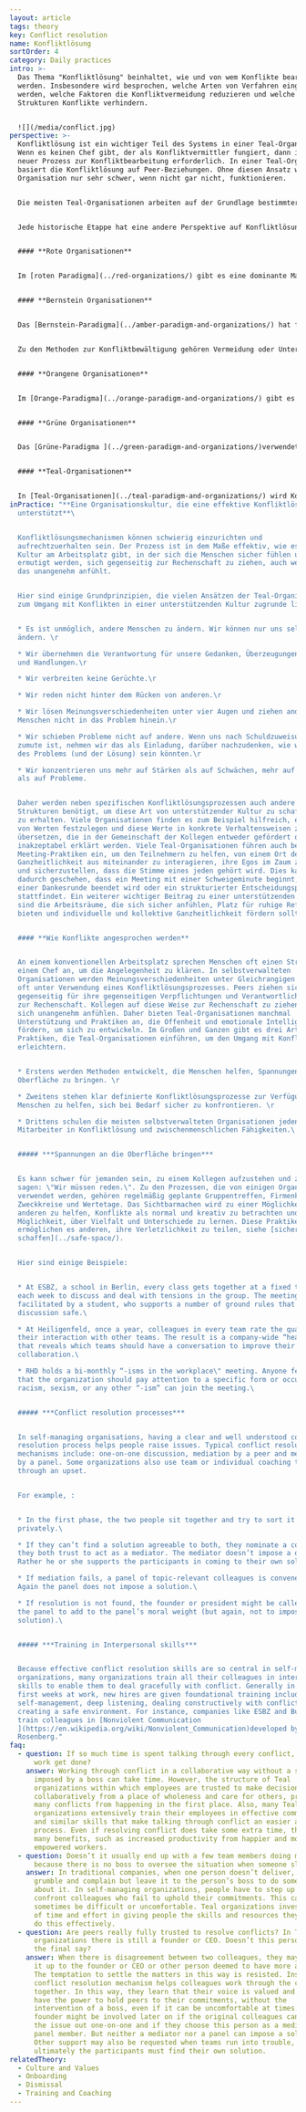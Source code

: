 ```yaml
---
layout: article
tags: theory
key: Conflict resolution
name: Konfliktlösung
sortOrder: 4
category: Daily practices
intro: >-
  Das Thema "Konfliktlösung" beinhaltet, wie und von wem Konflikte bearbeitet
  werden. Insbesondere wird besprochen, welche Arten von Verfahren eingesetzt
  werden, welche Faktoren die Konfliktvermeidung reduzieren und welche
  Strukturen Konflikte verhindern.


  ![](/media/conflict.jpg)
perspective: >-
  Konfliktlösung ist ein wichtiger Teil des Systems in einer Teal-Organisation.
  Wenn es keinen Chef gibt, der als Konfliktvermittler fungiert, dann ist ein
  neuer Prozess zur Konfliktbearbeitung erforderlich. In einer Teal-Organisation
  basiert die Konfliktlösung auf Peer-Beziehungen. Ohne diesen Ansatz würde die
  Organisation nur sehr schwer, wenn nicht gar nicht, funktionieren.


  Die meisten Teal-Organisationen arbeiten auf der Grundlage bestimmter Annahmen über die menschliche Natur: dass Mitarbeiter nachdenkliche, vertrauenswürdige Erwachsene sind, die in der Lage sind, Rechenschaft abzulegen und für ihre Entscheidungen und Handlungen verantwortlich sind. In einem Arbeitsplatz, die auf Teal-Annahmen basiert, gibt ein klarer Konfliktlösungsprozess zusammen mit einer entsprechenden Schulung den Menschen den Weg und die Fähigkeiten, Meinungsverschiedenheiten mit Reife und Anmut zu bearbeiten


  Jede historische Etappe hat eine andere Perspektive auf Konfliktlösung und sehr unterschiedliche Praktiken hervorgebracht:


  #### **Rote Organisationen**


  Im [roten Paradigma](../red-organizations/) gibt es eine dominante Machtausübung durch den Chef oder die Führungskraft, um andere auf Linie zu halten. Angst ist der Klebstoff der Organisation. Im Allgemeinen werden Konflikte durch Unterdrückung, Macht oder Dominanz gehandhabt, und strenge Regeln werden durch Angst vor Konsequenzen durchgesetzt.


  #### **Bernstein Organisationen**


  Das [Bernstein-Paradigma](../amber-paradigm-and-organizations/) hat formalisierte Rollen innerhalb einer hierarchischen Pyramidenstruktur und Top-Down-Befehl und Kontrolle (was und wie). Stabilität wird über alles geschätzt und wird durch klar definierte Rollen und Prozesse aufrechterhalten.


  Zu den Methoden zur Konfliktbewältigung gehören Vermeidung oder Unterdrückung. Regeln werden von denjenigen mit Autorität auferlegt und können durch rechtliche Schritte durchgesetzt werden. Diese Arten von Organisationen haben starke HR-Prozesse für den Umgang mit Konflikten und Beschwerden zwischen Arbeitnehmer und Arbeitgeber.


  #### **Orangene Organisationen**


  Im [Orange-Paradigma](../orange-paradigm-and-organizations/) gibt es auch eine hierarchische Struktur, aber das Management erfolgt durch Zielsetzung (Definition des "Was"; mit mehr Freiheit beim "Wie"). In vielen Orange-Organisationen gibt es zwar formale Verfahren zur Konfliktlösung, aber Konflikte werden oft nicht gut behandelt. Obwohl Einzelpersonen oft dazu ermutigt werden, Meinungsverschiedenheiten selbst zu lösen, muss ein Konflikt oft durch das Eingreifen einer dritten Partei gelöst werden. Dies geschieht meist, indem die Angelegenheit an den Chef verwiesen wird oder indem man sich auf die Personalpolitik und -verfahren beruft. Diese Verfahren schaffen eine Ebene der objektiven Unabhängigkeit von "denen", die im Konflikt stehen.


  #### **Grüne Organisationen**


  Das [Grüne-Paradigma ](../green-paradigm-and-organizations/)verwendet wiederum eine klassische Pyramidenstruktur, jedoch mit einem stärkeren Fokus auf Befähigung. Grüne Organisationen haben eine wertebasierte Kultur, die Prinzipien wie Integrität, Respekt und Offenheit beinhaltet. Es wird viel in die Förderung von Zusammenarbeit, Kommunikation, Problemlösung und die Ausarbeitung von Vereinbarungen investiert, die den zugrunde liegenden Bedürfnissen entsprechen. Diese Prozesse können manchmal die Quelle von Konflikten beseitigen. Wenn sie auftreten, kann es lange dauern, bis Konflikte gelöst sind, da die Gruppen versuchen, eine harmonische Lösung zu finden. Der Chef ist jedoch normalerweise der letzte Schiedsrichter in Konfliktsituationen.


  #### **Teal-Organisationen**


  In [Teal-Organisationen](../teal-paradigm-and-organizations/) wird Konflikt als ein natürlicher Teil menschlicher Interaktion gesehen und, wenn er sicher unterstützt wird, oft als gesund und kreativ angesehen. Konflikte, die mit Anmut und Zärtlichkeit behandelt werden, können Möglichkeiten und Lernen für alle Beteiligten schaffen. In Teal-Organisationen wird regelmäßig Zeit darauf verwendet, Konflikte in Einzel- und Gruppensettings an die Oberfläche zu bringen und anzusprechen. Oft werden formelle, mehrstufige Konfliktlösungspraktiken angewandt und jeder wird im Konfliktmanagement geschult. Konflikte werden auf die involvierten Parteien und Mediatoren oder Peers beschränkt, die gebeten werden können, in einem Mediatorengremium zu dienen. Ein solches Gremium hat selten die Verantwortung, eine Lösung durchzusetzen. Der Fokus liegt stattdessen darauf, den beteiligten Parteien zu helfen, eine Lösung zu finden.
inPractice: "**Eine Organisationskultur, die eine effektive Konfliktlösung
  unterstützt**\ 


  Konfliktlösungsmechanismen können schwierig einzurichten und
  aufrechtzuerhalten sein. Der Prozess ist in dem Maße effektiv, wie es eine
  Kultur am Arbeitsplatz gibt, in der sich die Menschen sicher fühlen und
  ermutigt werden, sich gegenseitig zur Rechenschaft zu ziehen, auch wenn sich
  das unangenehm anfühlt.


  Hier sind einige Grundprinzipien, die vielen Ansätzen der Teal-Organisation
  zum Umgang mit Konflikten in einer unterstützenden Kultur zugrunde liegen:


  * Es ist unmöglich, andere Menschen zu ändern. Wir können nur uns selbst
  ändern. \r

  * Wir übernehmen die Verantwortung für unsere Gedanken, Überzeugungen, Worte
  und Handlungen.\r

  * Wir verbreiten keine Gerüchte.\r

  * Wir reden nicht hinter dem Rücken von anderen.\r

  * Wir lösen Meinungsverschiedenheiten unter vier Augen und ziehen andere
  Menschen nicht in das Problem hinein.\r

  * Wir schieben Probleme nicht auf andere. Wenn uns nach Schuldzuweisungen
  zumute ist, nehmen wir das als Einladung, darüber nachzudenken, wie wir Teil
  des Problems (und der Lösung) sein könnten.\r

  * Wir konzentrieren uns mehr auf Stärken als auf Schwächen, mehr auf Chancen
  als auf Probleme.


  Daher werden neben spezifischen Konfliktlösungsprozessen auch andere
  Strukturen benötigt, um diese Art von unterstützender Kultur zu schaffen und
  zu erhalten. Viele Organisationen finden es zum Beispiel hilfreich, eine Reihe
  von Werten festzulegen und diese Werte in konkrete Verhaltensweisen zu
  übersetzen, die in der Gemeinschaft der Kollegen entweder gefördert oder für
  inakzeptabel erklärt werden. Viele Teal-Organisationen führen auch bestimmte
  Meeting-Praktiken ein, um den Teilnehmern zu helfen, von einem Ort der
  Ganzheitlichkeit aus miteinander zu interagieren, ihre Egos im Zaum zu halten
  und sicherzustellen, dass die Stimme eines jeden gehört wird. Dies kann z.B.
  dadurch geschehen, dass ein Meeting mit einer Schweigeminute beginnt, mit
  einer Dankesrunde beendet wird oder ein strukturierter Entscheidungsprozess
  stattfindet. Ein weiterer wichtiger Beitrag zu einer unterstützenden Kultur
  sind die Arbeitsräume, die sich sicher anfühlen, Platz für ruhige Reflexion
  bieten und individuelle und kollektive Ganzheitlichkeit fördern sollten.


  #### **Wie Konflikte angesprochen werden**


  An einem konventionellen Arbeitsplatz sprechen Menschen oft einen Streit mit
  einem Chef an, um die Angelegenheit zu klären. In selbstverwalteten
  Organisationen werden Meinungsverschiedenheiten unter Gleichrangigen geklärt,
  oft unter Verwendung eines Konfliktlösungsprozesses. Peers ziehen sich
  gegenseitig für ihre gegenseitigen Verpflichtungen und Verantwortlichkeiten
  zur Rechenschaft. Kollegen auf diese Weise zur Rechenschaft zu ziehen, kann
  sich unangenehm anfühlen. Daher bieten Teal-Organisationen manchmal
  Unterstützung und Praktiken an, die Offenheit und emotionale Intelligenz
  fördern, um sich zu entwickeln. Im Großen und Ganzen gibt es drei Arten von
  Praktiken, die Teal-Organisationen einführen, um den Umgang mit Konflikten zu
  erleichtern.


  * Erstens werden Methoden entwickelt, die Menschen helfen, Spannungen an die
  Oberfläche zu bringen. \r

  * Zweitens stehen klar definierte Konfliktlösungsprozesse zur Verfügung, um
  Menschen zu helfen, sich bei Bedarf sicher zu konfrontieren. \r

  * Drittens schulen die meisten selbstverwalteten Organisationen jeden neuen
  Mitarbeiter in Konfliktlösung und zwischenmenschlichen Fähigkeiten.\ 


  ##### ***Spannungen an die Oberfläche bringen***


  Es kann schwer für jemanden sein, zu einem Kollegen aufzustehen und zu
  sagen: \"Wir müssen reden.\". Zu den Prozessen, die von einigen Organisationen
  verwendet werden, gehören regelmäßig geplante Gruppentreffen, Firmenklausuren,
  Zweckkreise und Wertetage. Das Sichtbarmachen wird zu einer Möglichkeit,
  anderen zu helfen, Konflikte als normal und kreativ zu betrachten und eine
  Möglichkeit, über Vielfalt und Unterschiede zu lernen. Diese Praktiken
  ermöglichen es anderen, ihre Verletzlichkeit zu teilen, siehe [sichere Räume
  schaffen](../safe-space/).


  Hier sind einige Beispiele:


  * At ESBZ, a school in Berlin, every class gets together at a fixed time
  each week to discuss and deal with tensions in the group. The meeting is
  facilitated by a student, who supports a number of ground rules that keep the
  discussion safe.\ 

  * At Heiligenfeld, once a year, colleagues in every team rate the quality of
  their interaction with other teams. The result is a company-wide “heat map”
  that reveals which teams should have a conversation to improve their
  collaboration.\ 

  * RHD holds a bi-monthly “-isms in the workplace\" meeting. Anyone feeling
  that the organization should pay attention to a specific form or occurrence of
  racism, sexism, or any other “-ism” can join the meeting.\ 


  ##### ***Conflict resolution processes***


  In self-managing organisations, having a clear and well understood conflict
  resolution process helps people raise issues. Typical conflict resolution
  mechanisms include: one-on-one discussion, mediation by a peer and mediation
  by a panel. Some organizations also use team or individual coaching to work
  through an upset.


  For example, :


  * In the first phase, the two people sit together and try to sort it out
  privately.\ 

  * If they can’t find a solution agreeable to both, they nominate a colleague
  they both trust to act as a mediator. The mediator doesn’t impose a decision.
  Rather he or she supports the participants in coming to their own solution.\ 

  * If mediation fails, a panel of topic-relevant colleagues is convened.
  Again the panel does not impose a solution.\ 

  * If resolution is not found, the founder or president might be called into
  the panel to add to the panel’s moral weight (but again, not to impose a
  solution).\ 


  ##### ***Training in Interpersonal skills***


  Because effective conflict resolution skills are so central in self-managing
  organizations, many organizations train all their colleagues in interpersonal
  skills to enable them to deal gracefully with conflict. Generally in their
  first weeks at work, new hires are given foundational training including:
  self-management, deep listening, dealing constructively with conflict and
  creating a safe environment. For instance, companies like ESBZ and Buurtzorg
  train colleagues in [Nonviolent Communication
  ](https://en.wikipedia.org/wiki/Nonviolent_Communication)developed by Marshal
  Rosenberg."
faq:
  - question: If so much time is spent talking through every conflict, when does the
      work get done?
    answer: Working through conflict in a collaborative way without a solution
      imposed by a boss can take time. However, the structure of Teal
      organizations within which employees are trusted to make decisions
      collaboratively from a place of wholeness and care for others, prevents
      many conflicts from happening in the first place. Also, many Teal
      organizations extensively train their employees in effective communication
      and similar skills that make talking through conflict an easier and faster
      process. Even if resolving conflict does take some extra time, there are
      many benefits, such as increased productivity from happier and more
      empowered workers.
  - question: Doesn’t it usually end up with a few team members doing most of work
      because there is no boss to oversee the situation when someone slacks off?
    answer: In traditional companies, when one person doesn’t deliver, colleagues
      grumble and complain but leave it to the person’s boss to do something
      about it. In self-managing organizations, people have to step up and
      confront colleagues who fail to uphold their commitments. This can
      sometimes be difficult or uncomfortable. Teal organizations invest a lot
      of time and effort in giving people the skills and resources they need to
      do this effectively.
  - question: Are peers really fully trusted to resolve conflicts? In Teal
      organizations there is still a founder or CEO. Doesn’t this person have
      the final say?
    answer: When there is disagreement between two colleagues, they may try to send
      it up to the founder or CEO or other person deemed to have more authority.
      The temptation to settle the matters in this way is resisted. Instead, the
      conflict resolution mechanism helps colleagues work through the conflict
      together. In this way, they learn that their voice is valued and they do
      have the power to hold peers to their commitments, without the
      intervention of a boss, even if it can be uncomfortable at times. A CEO or
      founder might be involved later on if the original colleagues can’t sort
      the issue out one-on-one and if they choose this person as a mediator or
      panel member. But neither a mediator nor a panel can impose a solution.
      Other support may also be requested when teams run into trouble, but
      ultimately the participants must find their own solution.
relatedTheory:
  - Culture and Values
  - Onboarding
  - Dismissal
  - Training and Coaching
---
```

